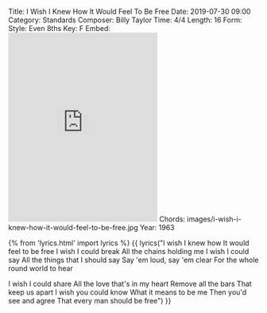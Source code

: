 Title: I Wish I Knew How It Would Feel To Be Free
Date: 2019-07-30 09:00
Category: Standards
Composer: Billy Taylor
Time: 4/4
Length: 16
Form:
Style: Even 8ths
Key: F
Embed: <iframe src="https://open.spotify.com/embed/user/thatdavidmiller/playlist/1gsO5rAhqooBahSZy4Z07O" width="300" height="380" frameborder="0" allowtransparency="true" allow="encrypted-media"></iframe>
Chords: images/i-wish-i-knew-how-it-would-feel-to-be-free.jpg
Year: 1963

{% from 'lyrics.html' import lyrics %}
{{ lyrics("I wish I knew how
It would feel to be free
I wish I could break
All the chains holding me
I wish I could say
All the things that I should say
Say 'em loud, say 'em clear
For the whole round world to hear

I wish I could share
All the love that's in my heart
Remove all the bars
That keep us apart
I wish you could know
What it means to be me
Then you'd see and agree
That every man should be free") }}
